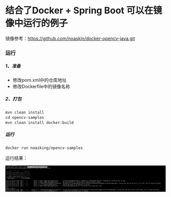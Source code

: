 # 结合了Docker + Spring Boot 可以在镜像中运行的例子

镜像参考：https://github.com/noaskin/docker-opencv-java.git

### 运行

##### 1、准备

- 修改pom.xml中的仓库地址
- 修改Dockerfile中的镜像名称

##### 2、打包

```commandline
mvn clean install
cd opencv-samples
mvn clean install docker:build
```

##### 运行

```commandline
docker run noasking/opencv-samples
```

运行结果：

![image](./docker_run_result.png)

